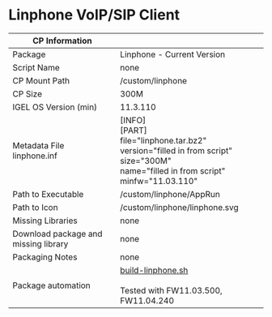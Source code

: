 # Linphone VoIP/SIP Client

|  CP Information |            |
|--------------------|------------|
| Package | Linphone - Current Version |
| Script Name | none |
| CP Mount Path | /custom/linphone |
| CP Size | 300M |
| IGEL OS Version (min) | 11.3.110 |
| Metadata File <br /> linphone.inf | [INFO] <br /> [PART] <br /> file="linphone.tar.bz2" <br /> version="filled in from script" <br /> size="300M" <br /> name="filled in from script" <br /> minfw="11.03.110" |
| Path to Executable | /custom/linphone/AppRun |
| Path to Icon | /custom/linphone/linphone.svg|
| Missing Libraries | none |
| Download package and missing library | none |
| Packaging Notes | none
|Package automation | [build-linphone.sh](build-linphone.sh) <br /><br /> Tested with FW11.03.500, FW11.04.240 |

